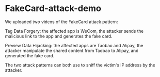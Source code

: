 # FakeCard-attack-demo

We uploaded two videos of the FakeCard attack pattern:

Tag Data Forgery: the affected app is WeCom, the attacker sends the malicious link to the app and generates the fake card.

Preview Data Hijacking: the affected apps are Taobao and Alipay, the attacker manipulate the shared content from Taobao to Alipay, and generated the fake card.

The two attack patterns can both use to sniff the victim's IP address by the attacker.
